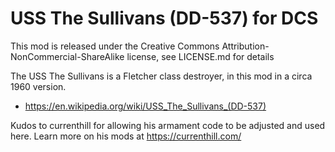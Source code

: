 # USS The Sullivans (DD-537) for DCS

This mod is released under the Creative Commons Attribution-NonCommercial-ShareAlike license, see LICENSE.md for details

The USS The Sullivans is a Fletcher class destroyer, in this mod in a circa 1960 version. 

* https://en.wikipedia.org/wiki/USS_The_Sullivans_(DD-537)

Kudos to currenthill for allowing his armament code to be adjusted and used here. Learn more on his mods at https://currenthill.com/